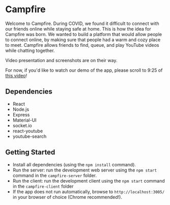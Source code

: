 # Campfire

Welcome to Campfire. During COVID, we found it difficult to connect with our friends online while staying safe at home. This is how the idea for Campfire was born. We wanted to build a platform that would allow people to connect online, by making sure that people had a warm and cozy place to meet. Campfire allows friends to find, queue, and play YouTube videos while chatting together.

Video presentation and screenshots are on their way.

For now, if you'd like to watch our demo of the app, please scroll to 9:25 of [this video](https://www.dropbox.com/sh/rhxuptezabo5iqk/AAADFqeZaTx-sPfxc-e_7zpra?dl=0&preview=Demo+Day+May+24+cohort.mp4)!


## Dependencies

- React
- Node.js
- Express
- Material-UI
- socket.io
- react-youtube
- youtube-search

## Getting Started

- Install all dependencies (using the `npm install` command).
- Run the server: run the development web server using the `npm start` command in the `campfire-server` folder.
- Run the client: run the development client using the `npm start` command in the `campfire-client` folder
- If the app does not run automatically, browse to `http://localhost:3005/` in your browser of choice (Chrome recommended!).